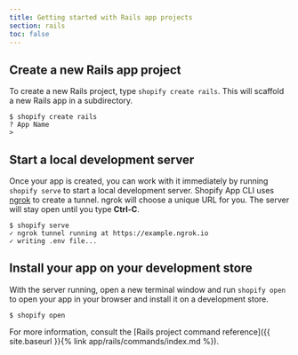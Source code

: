 ```yaml
---
title: Getting started with Rails app projects
section: rails
toc: false
---
```


## Create a new Rails app project

To create a new Rails project, type `shopify create rails`. This will scaffold a new Rails app in a subdirectory.

```console
$ shopify create rails
? App Name
>
```

## Start a local development server

Once your app is created, you can work with it immediately by running `shopify serve` to start a local development server. Shopify App CLI uses [ngrok](https://ngrok.com) to create a tunnel. ngrok will choose a unique URL for you. The server will stay open until you type **Ctrl-C**.

```console
$ shopify serve
✓ ngrok tunnel running at https://example.ngrok.io
✓ writing .env file...
```

## Install your app on your development store

With the server running, open a new terminal window and run `shopify open` to open your app in your browser and install it on a development store.

```console
$ shopify open
```

For more information, consult the [Rails project command reference]({{ site.baseurl }}{% link app/rails/commands/index.md %}).

